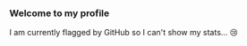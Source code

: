 ### Welcome to my profile

I am currently flagged by GitHub so I can't show my stats... 😢
<!--
Have a look at my stats.

<div align="center">
    <a target="_blank" href="https://github.com/8wiw">
        <img height="197em" src="https://github-readme-stats.vercel.app/api?username=8wiw&show_icons=true&include_all_commits=true&count_private=true&title_color=eceff4&text_color=eceff4&bg_color=2e3440" alt="My stats"><br>
        <img height="191em" src="http://github-readme-streak-stats.herokuapp.com/?user=8wiw&theme=react" alt="My current streak">
        <img height="191em" src="https://github-readme-stats.vercel.app/api/top-langs/?username=8wiw&layout=compact&theme=react&hide=css&langs_count=8" alt="My top languages">
        <img width="100%" src="https://activity-graph.herokuapp.com/graph?username=8wiw&theme=github&bg_color=20232a&line=2d4854&point=56bcd9&color=ffffff" alt="My activity graph">
    </a>
</div>
-->
